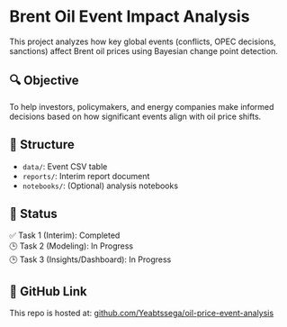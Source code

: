 # Brent Oil Event Impact Analysis

This project analyzes how key global events (conflicts, OPEC decisions, sanctions) affect Brent oil prices using Bayesian change point detection.

## 🔍 Objective

To help investors, policymakers, and energy companies make informed decisions based on how significant events align with oil price shifts.

## 📁 Structure

- `data/`: Event CSV table
- `reports/`: Interim report document
- `notebooks/`: (Optional) analysis notebooks

## 🚧 Status

✅ Task 1 (Interim): Completed  
🕒 Task 2 (Modeling): In Progress  
🕒 Task 3 (Insights/Dashboard): In Progress

## 🔗 GitHub Link

This repo is hosted at: [github.com/Yeabtssega/oil-price-event-analysis](https://github.com/Yeabtssega/oil-price-event-analysis)
